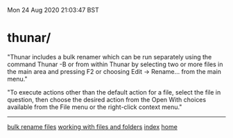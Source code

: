 Mon 24 Aug 2020 21:03:47 BST

# thunar/

"Thunar includes a bulk renamer which can be run separately using the command Thunar -B or from within Thunar by selecting two or more files in the main area and pressing F2 or choosing Edit → Rename... from the main menu."

"To execute actions other than the default action for a file, select the file in question, then choose the desired action from the Open With choices available from the File menu or the right-click context menu."

___
[bulk rename files](https://docs.xfce.org/xfce/thunar/bulk-renamer/start)
[working with files and folders](https://docs.xfce.org/xfce/thunar/working-with-files-and-folders)
[index](./index-file.md)
[home](./home.md) 


